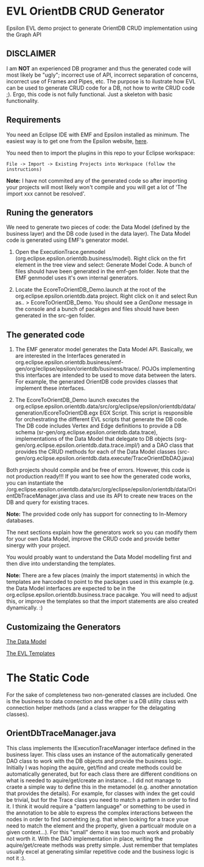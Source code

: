 # EVL OrientDB CRUD Generator

Epsilon EVL demo project to generate OrientDB CRUD implementation using the Graph API

##  DISCLAIMER

I am **NOT** an experienced DB programer and thus the generated code will most likely be "ugly"; incorrect use of API, incorrect separation of concerns, incorrect use of Frames and Pipes, etc. The purpose is to ilustrate how EVL can be used to generate CRUD code for a DB, not how to write CRUD code ;). Ergo, this code is not fully functional. Just a skeleton with basic functionality.

## Requirements

You need an Eclipse IDE with EMF and Epsilon installed as minimum. The easiest way is to get one from the Epsilon website, [here](https://eclipse.org/epsilon/download/).

You need then to import the plugins in this repo to your Eclipse workspace:
  
    File -> Import -> Existing Projects into Workspace (follow the instructions)
    
**Note:** I have not commited any of the generated code so after importing your projects will most likely won't compile and you will get a lot of 'The import xxx cannot be resolved'.


## Runing the generators

We need to generate two pieces of code: the Data Model (defined by the business layer) and the DB code (used in the data layer). The Data Model code is generated using EMF's generator model. 

1. Open the ExecutionTrace.genmodel (org.eclipse.epsilon.orientdb.business/model). Right click on the firt element in the tree view and select: Generate Model Code. A bunch of files should have been generated in the emf-gen folder. Note that the EMF genmodel uses it's own internal generators. 

2. Locate the EcoreToOrientDB_Demo.launch at the root of the org.eclipse.epsilon.orientdb.data project. Right click on it and select Run as.. > EcoreToOrientDB_Demo. You should see a *GenDone* message in the console and a bunch of pacakges and files should have been generated in the src-gen folder.

## The generated code

1. The EMF generator model generates the Data Model API. Basically, we are interested in the Interfaces generated in org.eclipse.epsilon.orientdb.business/emf-gen/org/eclipse/epsilon/orientdb/business/trace/. POJOs implementing this interfaces are intended to be used to move data between the laters. For example, the generated OrientDB code provides classes that implement these interfaces.

2. The EcoreToOrientDB_Demo launch executes the org.eclipse.epsilon.orientdb.data/src/org/eclipse/epsilon/orientdb/data/generation/EcoreToOrientDB.egx EGX Script. This script is responsible for orchestrating the different EVL scripts that generate the DB code. The DB code includes Vertex and Edge definitions to provide a DB schema (sr-gen/org.eclipse.epsilon.orientdb.data.trace), implementations of the Data Model that delegate to DB objects (srg-gen/org.eclipse.epsilon.orientdb.data.trace.impl/) and a DAO class that provides the CRUD methods for each of the Data Model classes (src-gen/org.eclipse.epsilon.orientdb.data.execute/TraceOrientDbDAO.java)

Both projects should compile and be free of errors. However, this code is not production ready!!! If you want to see how the generated code works, you can instantiate the /org.eclipse.epsilon.orientdb.data/src/org/eclipse/epsilon/orientdb/data/OrientDbTraceManager.java class and use its API to create new traces on the DB and query for existing traces.

**Note:** The provided code only has support for connecting to In-Memory databases.

The next sections explain how the generators work so you can modify them for your own Data Model, improve the CRUD code and provide better sinergy with your project. 

You would proably want to understand the Data Model modelling first and then dive into understanding the templates. 

**Note:** There are a few places (mainly the import statements) in which the templates are harcoded to point to the packages used in this example (e.g. the Data Model interfaces are expected to be in the org.eclipse.epsilon.orientdb.business.trace pacakge. You will need to adjust this, or improve the templates so that the import statements are also created dynamically. :)

## Customizaing the Generators

[The Data Model](data_model.md)

[The EVL Templates](evl_templates.md)

# The Static Code

For the sake of completeness two non-generated classes are included. One is the business to data connection and the other is a DB utility class with connection helper methods (and a class wrapper for the delagating classes).

## OrientDbTraceManager.java

This class implements the IExecutionTraceManager interface defined in the business layer. This class uses an instance of the automatically generated DAO class to work with the DB objects and provide the business logic. Initially I was hoping the aquire, get/find and create methods could be automatically generated, but for each class there are different conditions on what is needed to aquire/get/create an instance... I did not manage to craete a simple way to define this in the metamodel (e.g. another annotation that provides the details). For example, for classes with index the get could be trivial, but for the Trace class you need to match a pattern in order to find it. I think it would require a "pattern language" or something to be used in the annotation to be able to express the complex interactions between the nodes in order to find somehting (e.g. that when looking for a trace youe need to match the element and the property, given a particualr module on a given context...). For this "small" demo it was too much work and probably not worth it. With the DAO implementation in place, writing the aquire/get/create methods was pretty simple. Just remember that templates usually excel at generating similar repetitive code and the business logic is not it :).


